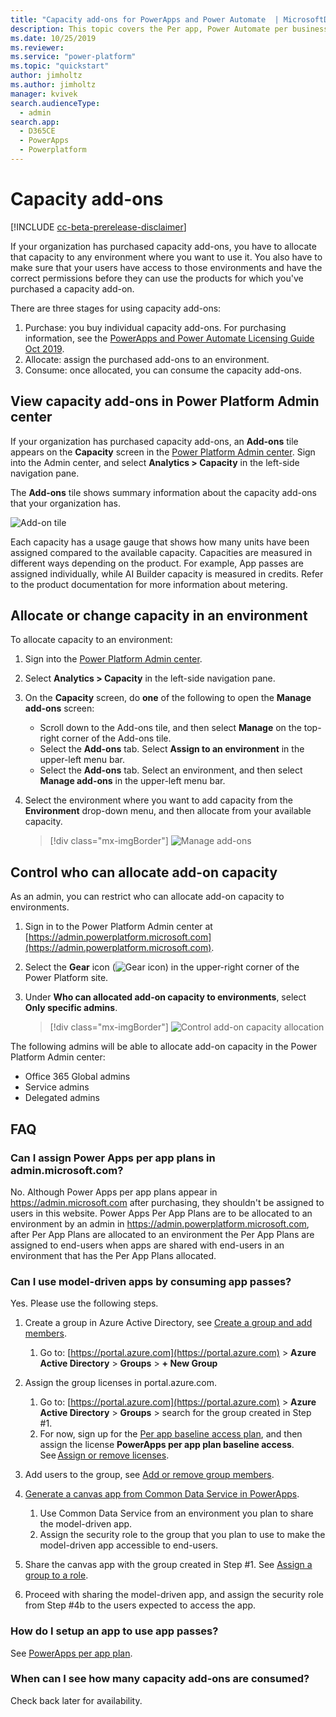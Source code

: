 ```yaml
---
title: "Capacity add-ons for PowerApps and Power Automate  | MicrosoftDocs"
description: This topic covers the Per app, Power Automate per business process, AI builder, Portal logins, and Portal views. 
ms.date: 10/25/2019
ms.reviewer: 
ms.service: "power-platform"
ms.topic: "quickstart"
author: jimholtz
ms.author: jimholtz
manager: kvivek
search.audienceType: 
  - admin
search.app: 
  - D365CE
  - PowerApps
  - Powerplatform
---
```

# Capacity add-ons

[!INCLUDE [cc-beta-prerelease-disclaimer](../includes/cc-beta-prerelease-disclaimer.md)]

If your organization has purchased capacity add-ons, you have to allocate that capacity to any environment where you want to use it. You also have to make sure that your users have access to those environments and have the correct permissions before they can use the products for which you've purchased a capacity add-on.

There are three stages for using capacity add-ons:

1. Purchase: you buy individual capacity add-ons. For purchasing information, see the [PowerApps and Power Automate Licensing Guide Oct 2019](https://go.microsoft.com/fwlink/?linkid=2085130).
2. Allocate: assign the purchased add-ons to an environment.
3. Consume: once allocated, you can consume the capacity add-ons.

## View capacity add-ons in Power Platform Admin center

If your organization has purchased capacity add-ons, an **Add-ons** tile appears on the **Capacity** screen in the [Power Platform Admin center](https://admin.powerplatform.microsoft.com/). Sign into the Admin center, and select **Analytics > Capacity** in the left-side navigation pane.

The **Add-ons** tile shows summary information about the capacity add-ons that your organization has.

![Add-on tile](media/add-on-tile2.png "Add-on tile")

Each capacity has a usage gauge that shows how many units have been assigned compared to the available capacity. Capacities are measured in different ways depending on the product. For example, App passes are assigned individually, while AI Builder capacity is measured in credits. Refer to the product documentation for more information about metering.

## Allocate or change capacity in an environment

To allocate capacity to an environment:

1. Sign into the [Power Platform Admin center](https://admin.powerplatform.microsoft.com/). 

2. Select **Analytics > Capacity** in the left-side navigation pane.

3. On the **Capacity** screen, do **one** of the following to open the **Manage add-ons** screen:

   - Scroll down to the Add-ons tile, and then select **Manage** on the top-right corner of the Add-ons tile.
   - Select the **Add-ons** tab. Select **Assign to an environment** in the upper-left menu bar.    
   - Select the **Add-ons** tab. Select an environment, and then select **Manage add-ons** in the upper-left menu bar.

4. Select the environment where you want to add capacity from the **Environment** drop-down menu, and then allocate from your available capacity.

   > [!div class="mx-imgBorder"] 
   > ![Manage add-ons](./media/manage-add-ons.png "Manage add-ons")

## Control who can allocate add-on capacity

As an admin, you can restrict who can allocate add-on capacity to environments.

1. Sign in to the Power Platform Admin center at [https://admin.powerplatform.microsoft.com](https://admin.powerplatform.microsoft.com).
2. Select the **Gear** icon (![Gear icon](media/selection-rule-gear-button.png)) in the upper-right corner of the Power Platform site.
3. Under **Who can allocated add-on capacity to environments**, select **Only specific admins**.

   > [!div class="mx-imgBorder"] 
   > ![](./media/add-on-governance.png "Control add-on capacity allocation")

The following admins will be able to allocate add-on capacity in the Power Platform Admin center:

- Office 365 Global admins
- Service admins
- Delegated admins
<!--
## Control add-on capacity allocation through PowerShell

Download and install the admin PowerShell cmdlets as described [here](https://www.powershellgallery.com/packages/Microsoft.PowerApps.Administration.PowerShell/2.0.1). For more information about our cmdlets, see [PowerShell support for PowerApps (preview)](powerapps-powershell.md).

Use the following commands to restrict environment creation to Global admin, service admin, and Delegated admin. 

```
$settings = @{ DisableEnvironmentCreationByNonAdminUsers = $true }
Set-TenantSettings $settings
```
-->
## FAQ

### Can I assign Power Apps per app plans in admin.microsoft.com? 
No. Although Power Apps per app plans appear in https://admin.microsoft.com after purchasing, they shouldn't be assigned to users in this website. Power Apps Per App Plans are to be allocated to an environment by an admin in https://admin.powerplatform.microsoft.com, after Per App Plans are allocated to an environment the Per App Plans are assigned to end-users when apps are shared with end-users in an environment that has the Per App Plans allocated.

### Can I use model-driven apps by consuming app passes? 
Yes. Please use the following steps.

1. Create a group in Azure Active Directory, see [Create a group and add members](https://docs.microsoft.com/azure/active-directory/fundamentals/active-directory-groups-create-azure-portal).
   1. Go to: [https://portal.azure.com](https://portal.azure.com) > **Azure Active Directory** > **Groups** > **+ New Group**

2. Assign the group licenses in portal.azure.com. 
   1. Go to: [https://portal.azure.com](https://portal.azure.com)  > **Azure Active Directory** > **Groups** > search for the group created in Step #1.  
   2. For now, sign up for the [Per app baseline access plan](https://signup.microsoft.com/signup?sku=bf666882-9c9b-4b2e-aa2f-4789b0a52ba2), and then assign the license **PowerApps per app plan baseline access**. See [Assign or remove licenses](https://docs.microsoft.com/azure/active-directory/fundamentals/license-users-groups).  

3. Add users to the group, see [Add or remove group members](https://docs.microsoft.com/azure/active-directory/fundamentals/active-directory-groups-members-azure-portal).  

4. [Generate a canvas app from Common Data Service in PowerApps](https://docs.microsoft.com/powerapps/maker/canvas-apps/data-platform-create-app). 
   1.	Use Common Data Service from an environment you plan to share the model-driven app. 
   2.	Assign the security role to the group that you plan to use to make the model-driven app accessible to end-users.  

5. Share the canvas app with the group created in Step #1. See [Assign a group to a role](https://docs.microsoft.com/azure/active-directory/fundamentals/active-directory-groups-members-azure-portal). 

6. Proceed with sharing the model-driven app, and assign the security role from Step #4b to the users expected to access the app.  

### How do I setup an app to use app passes?
See [PowerApps per app plan](https://docs.microsoft.com/powerapps/maker/canvas-apps/limits-and-config#powerapps-per-app-plan).

### When can I see how many capacity add-ons are consumed? 
Check back later for availability. 
